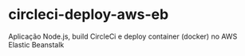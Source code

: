 # circleci-deploy-aws-eb
Aplicação Node.js, build CircleCi e deploy container (docker) no AWS Elastic Beanstalk
